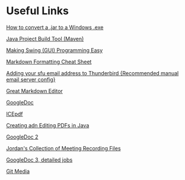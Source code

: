 Useful Links
============

[How to convert a .jar to a Windows .exe](https://stackoverflow.com/questions/147181/how-can-i-convert-my-java-program-to-an-exe-file)

[Java Project Build Tool (Maven)](https://en.wikipedia.org/wiki/Apache_Maven)

[Making Swing (GUI) Programming Easy](https://code.google.com/p/javabuilders/)

[Markdown Formatting Cheat Sheet](https://github.com/adam-p/markdown-here/wiki/Markdown-Cheatsheet)

[Adding your sfu email address to Thunderbird {Recommended manual email server config}](http://www.sfu.ca/biology/facilities/computer/email/thunderbirdsetup.html)

[Great Markdown Editor](http://markdownpad.com/)

[GoogleDoc](https://docs.google.com/document/d/1kxi05ADhvrbr3SO9T7ZK3w4J83j7TJ6dg0c0qmxNwN0/edit?usp=sharing)

[ICEpdf](http://www.icesoft.org/java/projects/ICEpdf/documentation.jsf)

[Creating adn Editing PDFs in Java](http://www.vogella.com/tutorials/JavaPDF/article.html)

[GoogleDoc 2](https://docs.google.com/document/d/1dkISAxYpGWtGSLQiHWuiRlMO_dAPjn4NMZzyCeOMAfw/edit?usp=sharing)

[Jordan's Collection of Meeting Recording Files](https://skydrive.live.com/redir?resid=D0A87066CFF36442!15437&authkey=!AJEB8R0olb5ihB8&ithint=folder%2c)

[GoogleDoc 3, detailed jobs](https://docs.google.com/document/d/1F2W6PveZ5-__kmNgUV-nQJ4-v2qcSn6FUmb7qhOT8y0/edit)

[Git Media](https://github.com/schacon/git-media)
